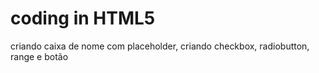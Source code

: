 # coding in HTML5
 criando caixa de nome com placeholder, criando checkbox, radiobutton, range e botão
